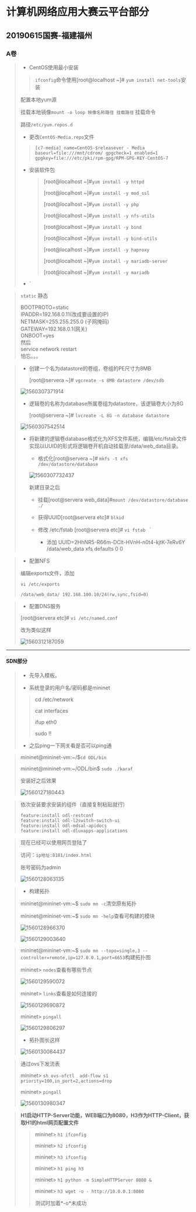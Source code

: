 # 计算机网络应用大赛云平台部分

## 20190615国赛-福建福州

### A卷

> - CentOS使用最小安装
>
> > `ifconfig`命令使用[root@localhost ~]# `yum install net-tools`安装
>
> 配置本地yum源
>
> 挂载本地镜像`mount -o loop 映像名称路径 挂载路径` 挂载命令 
>
> 路径`/etc/yum.repos.d`
>
> - 更改`CentOS-Media.repo`文件
>
> > `[c7-media]
> > name=CentOS-$releasever - Media
> > baseurl=file:///mnt/cdrom/
> > gpgcheck=1
> > enabled=1
> > gpgkey=file:///etc/pki/rpm-gpg/RPM-GPG-KEY-CentOS-7`
>
> - 安装软件包
>
>   > [root@localhost ~]#`yum install -y httpd`
>   >
>   > [root@localhost ~]#`yum install -y mod_ssl`
>   >
>   > [root@localhost ~]#`yum install -y php`
>   >
>   > [root@localhost ~]#`yum install -y nfs-utils`
>   >
>   > [root@localhost ~]#`yum install -y bind`
>   >
>   > [root@localhost ~]#`yum install -y bind-utils`
>   >
>   > [root@localhost ~]#`yum install -y haproxy`
>   >
>   > [root@localhost ~]#`yum install -y mariadb-server`
>   >
>   > [root@localhost ~]#`yum install -y mariadb`
>
>  - `
>

> `static` 静态
>
> BOOTPROTO=static  
> IPADDR=192.168.0.11(改成要设置的IP)  
> NETMASK=255.255.255.0 (子网掩码)  
> GATEWAY=192.168.0.1(网关)  
> ONBOOT=yes  
> 然后  
> service network restart  
> 怕忘。。。  

> - 创建一个名为datastore的卷组，卷组的PE尺寸为8MB
>
>   [root@servera ~]# `vgcreate -s 8MB datastore /dev/sdb`
>
> ![1560307371914](20190615计算机网络应用大赛_云平台部分.assets/1560307371914.png)
>
> - 逻辑卷的名称为database所属卷组为datastore，该逻辑卷大小为8G
>
>   [root@servera ~]# `lvcreate -L 8G -n database datastore`
>
> ![1560307542514](20190615计算机网络应用大赛_云平台部分.assets/1560307542514.png)
>
> - 将新建的逻辑卷database格式化为XFS文件系统，编辑/etc/fstab文件实现以UUID的形式将逻辑卷开机自动挂载至/data/web_data目录。
>
>   - 格式化[root@servera ~]# `mkfs -t xfs /dev/datastore/database`
>
>   ![1560307732437](20190615计算机网络应用大赛_云平台部分.assets/1560307732437.png)
>
>   新建目录之后
>
>   - 挂载[root@servera web_data]#`mount /dev/datastore/database ./`
>
>   - 获得UUID[root@servera etc]# `blkid `
>
>   - 修改 /etc/fstab    [root@servera etc]# `vi fstab ` `
>     - 添加 UUID=2HhNR5-R66m-DClt-HVnH-n0t4-kjtK-7eRv6Y /data/web_data      xfs     defaults        0 0

> - 配置NFS
>
>  编辑exports文件，添加
>
> `vi /etc/exports`  
>
> `/data/web_data/ 192.168.100.10/24(rw,sync,fsid=0)`

> -  配置DNS服务
>
>   [root@servera etc]# `vi /etc/named.conf`
>
>   改为类似这样
>
>   ![1560312187059](20190615计算机网络应用大赛_云平台部分.assets/1560312187059.png)

---

#### SDN部分

> - 先导入模板。
>
> - 系统登录的用户名/密码都是mininet
>
> > cd /etc/network
> >
> > cat interfaces
> >
> > ifup eth0
> >
> > sudo !!
>
> - 之后ping一下网关看是否可以ping通

> mininet@mininet-vm:~/$`cd ODL/bin`
>
> mininet@mininet-vm:~/ODL/bin$ `sudo ./karaf`
>
> 安装好之后效果
>
> ![1560127180443](20190615计算机网络应用大赛_云平台部分.assets/1560127180443.png)

> 依次安装要求安装的组件（直接复制粘贴就行）
>
> `feature:install odl-restconf`  
> `feature:install odl-l2switch-switch-ui`  
> `feature:install odl-mdsal-apidocs`  
> `feature:install odl-dluxapps-applications`  

> 现在已经可以使用网页登陆了
>
> 访问：`ip地址:8181/index.html`
>
> 账号密码为admin
>
> ![1560128063135](20190615计算机网络应用大赛_云平台部分.assets/1560128063135.png)

>- 构建拓扑
>
>  mininet@mininet-vm:~$ `sudo mn -c`清空原有拓扑
>
>  mininet@mininet-vm:~$ `sudo mn -help`查看可构建的模块
>
>  ![1560128966370](20190615计算机网络应用大赛_云平台部分.assets/1560128966370.png)
>
>  ![1560129003640](20190615计算机网络应用大赛_云平台部分.assets/1560129003640.png)

> mininet@mininet-vm:~$ `sudo mn --topo=single,3 --controller=remote,ip=127.0.0.1,port=6653`构建拓扑图
>
> mininet> `nodes`查看有哪些节点
>
> ![1560129590072](20190615计算机网络应用大赛_云平台部分.assets/1560129590072.png)
>
> mininet> `links`查看是如何连接的
>
> ![1560129690872](20190615计算机网络应用大赛_云平台部分.assets/1560129690872.png)
>
> mininet> `pingall`
>
> ![1560129806297](20190615计算机网络应用大赛_云平台部分.assets/1560129806297.png)
>
> - 拓扑图长这样
>
> ![1560130084437](20190615计算机网络应用大赛_云平台部分.assets/1560130084437.png)

> 通过ovs下发流表
>
> mininet> `sh ovs-ofctl  add-flow s1 priority=100,in_port=2,actions=drop`
>
> mininet> `pingall`
>
> ![1560130980347](20190615计算机网络应用大赛_云平台部分.assets/1560130980347.png)
>
> 

> **H1启动HTTP-Server功能，WEB端口为8080，H3作为HTTP-Client，获取H1的html网页配置文件**
>
> > mininet> `h1 ifconfig`
> >
> > mininet> `h2 ifconfig`
> >
> > mininet> `h3 ifconfig`
> >
> > mininet> `h1 ping h3`
> >
> > mininet> `h1 python -m SimpleHTTPServer 8080 &`
> >
> > mininet> `h3 wget -o - http://10.0.0.1:8080`
> >
> > 测试时加着*-o*未成功



